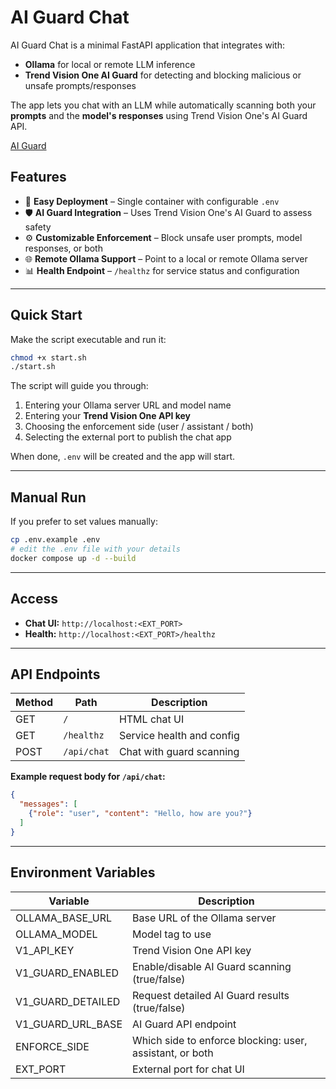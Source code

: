 # AI Guard Chat


AI Guard Chat is a minimal FastAPI application that integrates with:
- **Ollama** for local or remote LLM inference
- **Trend Vision One AI Guard** for detecting and blocking malicious or unsafe prompts/responses

The app lets you chat with an LLM while automatically scanning both your **prompts** and the **model's responses** using Trend Vision One's AI Guard API.

[AI Guard](https://github.com/andrefernandes86/demo-ai-guard/blob/main/ai0guard.png)

## Features

- 🚀 **Easy Deployment** – Single container with configurable `.env`
- 🛡 **AI Guard Integration** – Uses Trend Vision One's AI Guard to assess safety
- ⚙ **Customizable Enforcement** – Block unsafe user prompts, model responses, or both
- 🌐 **Remote Ollama Support** – Point to a local or remote Ollama server
- 📊 **Health Endpoint** – `/healthz` for service status and configuration

---

## Quick Start

Make the script executable and run it:

```bash
chmod +x start.sh
./start.sh
```

The script will guide you through:
1. Entering your Ollama server URL and model name
2. Entering your **Trend Vision One API key**
3. Choosing the enforcement side (user / assistant / both)
4. Selecting the external port to publish the chat app

When done, `.env` will be created and the app will start.

---

## Manual Run

If you prefer to set values manually:

```bash
cp .env.example .env
# edit the .env file with your details
docker compose up -d --build
```

---

## Access

- **Chat UI:** `http://localhost:<EXT_PORT>`
- **Health:** `http://localhost:<EXT_PORT>/healthz`

---

## API Endpoints

| Method | Path       | Description |
|--------|-----------|-------------|
| GET    | `/`       | HTML chat UI |
| GET    | `/healthz`| Service health and config |
| POST   | `/api/chat` | Chat with guard scanning |

**Example request body for `/api/chat`:**
```json
{
  "messages": [
    {"role": "user", "content": "Hello, how are you?"}
  ]
}
```

---

## Environment Variables

| Variable             | Description |
|----------------------|-------------|
| OLLAMA_BASE_URL      | Base URL of the Ollama server |
| OLLAMA_MODEL         | Model tag to use |
| V1_API_KEY           | Trend Vision One API key |
| V1_GUARD_ENABLED     | Enable/disable AI Guard scanning (true/false) |
| V1_GUARD_DETAILED    | Request detailed AI Guard results (true/false) |
| V1_GUARD_URL_BASE    | AI Guard API endpoint |
| ENFORCE_SIDE         | Which side to enforce blocking: user, assistant, or both |
| EXT_PORT             | External port for chat UI |
